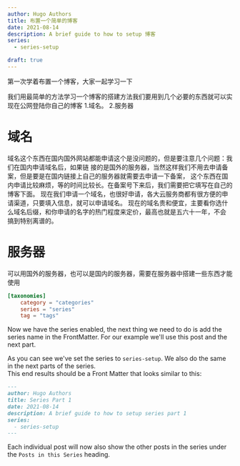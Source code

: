 ```yaml
---
author: Hugo Authors
title: 布置一个简单的博客
date: 2021-08-14
description: A brief guide to how to setup 博客
series:
  - series-setup

draft: true
---
```


第一次学着布置一个博客，大家一起学习一下

<!--more-->

我们用最简单的方法学习一个博客的搭建方法我们要用到几个必要的东西就可以实现在公网登陆你自己的博客
1.域名。     2.服务器


# 域名
   域名这个东西在国内国外网站都能申请这个是没问题的，但是要注意几个问题：我们在国内申请域名后，如果链
接的是国外的服务器，当然这样我们不用去申请备案，但是要是在国内链接上自己的服务器就需要去申请一下备案，
这个东西在国内申请比较麻烦，等的时间比较长。在备案号下来后，我们需要把它填写在自己的博客下面。
   现在我们申请一个域名，也很好申请，各大云服务商都有很方便的申请渠道，只要填入信息，就可以申请域名。
现在的域名贵和便宜，主要看你选什么域名后缀，和你申请的名字的热门程度来定价，最高也就是五六十一年，不会
搞到特别离谱的。
   
# 服务器
   可以用国外的服务器，也可以是国内的服务器，需要在服务器中搭建一些东西才能使用
```toml
[taxonomies]
    category = "categories"
    series = "series"
    tag = "tags"
```

Now we have the series enabled, the next thing we need to do is add the series name in the FrontMatter.
For our example we'll use this post and the next part.

As you can see we've set the series to `series-setup`. We also do the same in the next parts of the series.  
This end results should be a Front Matter that looks similar to this:

```md
---
author: Hugo Authors
title: Series Part 1
date: 2021-08-14
description: A brief guide to how to setup series part 1
series:
  - series-setup
---
```

Each individual post will now also show the other posts in the series under the `Posts in this Series` heading.
